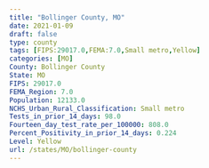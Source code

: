 ```yaml
---
title: "Bollinger County, MO"
date: 2021-01-09
draft: false
type: county
tags: [FIPS:29017.0,FEMA:7.0,Small metro,Yellow]
categories: [MO]
County: Bollinger County
State: MO
FIPS: 29017.0
FEMA_Region: 7.0
Population: 12133.0
NCHS_Urban_Rural_Classification: Small metro
Tests_in_prior_14_days: 98.0
Fourteen_day_test_rate_per_100000: 808.0
Percent_Positivity_in_prior_14_days: 0.224
Level: Yellow
url: /states/MO/bollinger-county
---
```



